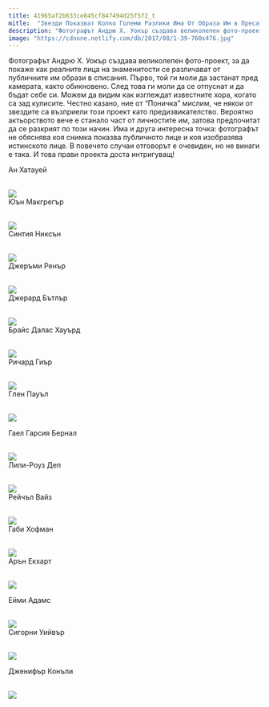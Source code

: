 ```yaml
---
title: 41965af2b633ce845cf847494d25f5f2_t
mitle:  "Звезди Показват Колко Големи Разлики Има От Образа Им в Пресата и Реалния Живот!"
description: "Фотографът Андрю Х. Уокър създава великолепен фото-проект, за да покаже как реалните лица на знаменитости се различават от публичните им образи в списания. Първо, т�"
image: "https://cdnone.netlify.com/db/2017/08/1-39-760x476.jpg"
---
```


 <p>Фотографът Андрю Х. Уокър създава великолепен фото-проект, за да покаже как реалните лица на знаменитости се различават от публичните им образи в списания. Първо, той ги моли да застанат пред камерата, както обикновено. След това ги моли да се отпуснат и да бъдат себе си. Можем да видим как изглеждат известните хора, когато са зад кулисите. Честно казано, ние от “Поничка” мислим, че някои от звездите са възприели този проект като предизвикателство. Вероятно актьорството вече е станало част от личностите им, затова предпочитат да се разкрият по този начин. Има и друга интересна точка: фотографът не обяснява коя снимка показва публичното лице и коя изобразява истинското лице. В повечето случаи отговорът е очевиден, но не винаги е така. И това прави проекта доста интригуващ!</p>      <p> Ан Хатауей</p> <p> <br/><img src="https://cdnone.netlify.com/db/2017/08/1-39-760x476.jpg"/><br/> Юън Макгрегър</p> <p> <br/><img src="https://cdnone.netlify.com/db/2017/08/2-40-760x476.jpg"/><br/> Синтия Никсън</p>      <p> <br/><img src="https://cdnone.netlify.com/db/2017/08/3-44-760x476.jpg"/><br/> Джеръми Ренър</p> <p> <br/><img src="https://cdnone.netlify.com/db/2017/08/4-39-760x476.jpg"/><br/> Джерард Бътлър</p> <p> <br/><img src="https://cdnone.netlify.com/db/2017/08/5-39-760x476.jpg"/><br/> Брайс Далас Хауърд</p> <p> <br/><img src="https://cdnone.netlify.com/db/2017/08/6-41-760x476.jpg"/><br/> Ричард Гиър</p>      <p> <br/><img src="https://cdnone.netlify.com/db/2017/08/7-39-760x476.jpg"/><br/> Глен Пауъл</p> <p> <br/><img src="https://cdnone.netlify.com/db/2017/08/8-41-760x476.jpg"/><br/></p> <p> Гаел Гарсия Бернал</p> <p> <br/><img src="https://cdnone.netlify.com/db/2017/08/9-40-760x476.jpg"/><br/> Лили-Роуз Деп</p> <p> <br/><img src="https://cdnone.netlify.com/db/2017/08/10-35-760x476.jpg"/><br/> Рейчъл Вайз</p> <p> <br/><img src="https://cdnone.netlify.com/db/2017/08/11-34-760x476.jpg"/><br/> Габи Хофман</p>      <p> <br/><img src="https://cdnone.netlify.com/db/2017/08/12-32-760x476.jpg"/><br/> Арън Екхарт</p> <p> <br/><img src="https://cdnone.netlify.com/db/2017/08/13-29-760x476.jpg"/><br/></p> <p> Ейми Адамс</p> <p> <br/><img src="https://cdnone.netlify.com/db/2017/08/14-30-760x476.jpg"/><br/> Сигорни Уийвър</p>      <p> <br/><img src="https://cdnone.netlify.com/db/2017/08/15-30-760x476.jpg"/><br/></p> <p> Дженифър Конъли</p> <p> <br/><img src="https://cdnone.netlify.com/db/2017/08/16-28-760x476.jpg"/><br/></p>       
